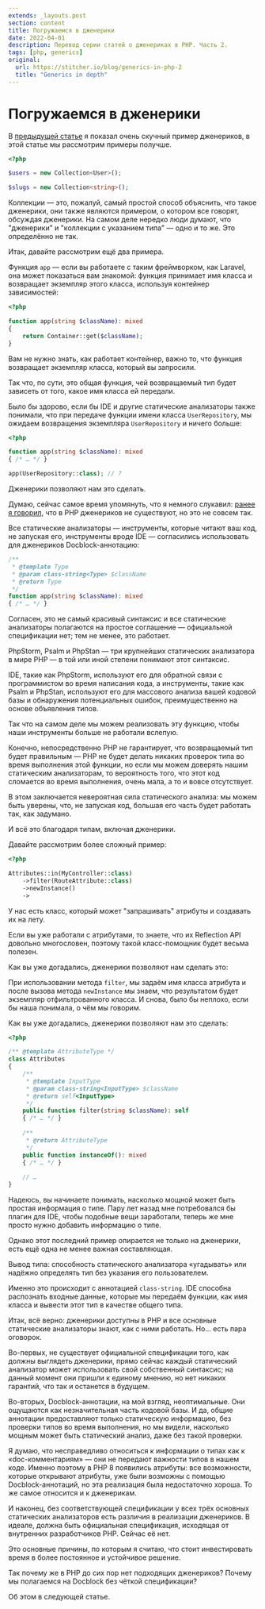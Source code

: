 ```yaml
---
extends: _layouts.post
section: content
title: Погружаемся в дженерики
date: 2022-04-01
description: Перевод серии статей о дженериках в PHP. Часть 2.
tags: [php, generics]
original:
  url: https://stitcher.io/blog/generics-in-php-2
  title: "Generics in depth"
---
```


# Погружаемся в дженерики

В [предыдущей статье](/post/generics-in-php/) я показал очень скучный пример дженериков, в этой статье мы рассмотрим примеры получше.

```php
<?php

$users = new Collection<User>();

$slugs = new Collection<string>();
```

Коллекции — это, пожалуй, самый простой способ объяснить, что такое дженерики, они также являются примером, о котором все говорят, обсуждая дженерики.
На самом деле нередко люди думают, что "дженерики" и "коллекции с указанием типа" — одно и то же. Это определённо не так.

Итак, давайте рассмотрим ещё два примера.

Функция `app` — если вы работаете с таким фреймворком, как Laravel, она может показаться вам знакомой:
функция принимает имя класса и возвращает экземпляр этого класса, используя контейнер зависимостей:

```php
<?php

function app(string $className): mixed
{
    return Container::get($className);
}
```

Вам не нужно знать, как работает контейнер, важно то, что функция возвращает экземпляр класса, который вы запросили.

Так что, по сути, это общая функция, чей возвращаемый тип будет зависеть от того, какое имя класса ей передали.

Было бы здорово, если бы IDE и другие статические анализаторы также понимали, что при передаче функции имени класса `UserRepository`,
мы ожидаем возвращения экземпляра `UserRepository` и ничего больше:

```php
<?php

function app(string $className): mixed
{ /* … */ }

app(UserRepository::class); // ?
```

Дженерики позволяют нам это сделать.

Думаю, сейчас самое время упомянуть, что я немного слукавил: [ранее я говорил](/post/generics-in-php/), что в PHP дженериков не существуют, но это не совсем так.

Все статические анализаторы — инструменты, которые читают ваш код, не запуская его, инструменты вроде IDE — согласились использовать для дженериков Docblock-аннотацию:

```php
/**
 * @template Type
 * @param class-string<Type> $className
 * @return Type
 */
function app(string $className): mixed
{ /* … */ }
```

Согласен, это не самый красивый синтаксис и все статические анализаторы полагаются на простое соглашение — официальной спецификации нет;
тем не менее, это работает.

PhpStorm, Psalm и PhpStan — три крупнейших статических анализатора в мире PHP — в той или иной степени понимают этот синтаксис.

IDE, такие как PhpStorm, используют его для обратной связи с программистом во время написания кода, а инструменты, такие как Psalm и PhpStan,
используют его для массового анализа вашей кодовой базы и обнаружения потенциальных ошибок, преимущественно на основе объявления типов.

Так что на самом деле мы можем реализовать эту функцию, чтобы наши инструменты больше не работали вслепую.

Конечно, непосредственно PHP не гарантирует, что возвращаемый тип будет правильным — PHP не будет делать никаких проверок типа во время выполнения этой функции,
но если мы можем доверять нашим статическим анализаторам, то вероятность того, что этот код сломается во время выполнения, очень мала, а то и вовсе отсутствует.

В этом заключается невероятная сила статического анализа: мы можем быть уверены, что, не запуская код, большая его часть будет работать так, как задумано.

И всё это благодаря типам, включая дженерики.

Давайте рассмотрим более сложный пример:

```php
<?php

Attributes::in(MyController::class)
    ->filter(RouteAttribute::class)
    ->newInstance()
    ->
```

У нас есть класс, который может "запрашивать" атрибуты и создавать их на лету.

Если вы уже работали с атрибутами, то знаете, что их Reflection API довольно многословен, поэтому такой класс-помощник будет весьма полезен.

Как вы уже догадались, дженерики позволяют нам сделать это:

При использовании метода `filter`, мы задаём имя класса атрибута и после вызова метода `newInstance` мы знаем,
что результатом будет экземпляр отфильтрованного класса. И снова, было бы неплохо, если бы наша понимала, о чём мы говорим.

Как вы уже догадались, дженерики позволяют нам это сделать:

```php
<?php

/** @template AttributeType */
class Attributes
{
    /**
     * @template InputType
     * @param class-string<InputType> $className
     * @return self<InputType>
     */
    public function filter(string $className): self
    { /* … */ }
 
    /**
     * @return AttributeType 
     */   
    public function instanceOf(): mixed
    { /* … */ }
    
    // …
}
```

Надеюсь, вы начинаете понимать, насколько мощной может быть простая информация о типе.
Пару лет назад мне потребовался бы плагин для IDE, чтобы подобные вещи заработали, теперь же мне просто нужно добавить информацию о типе.

Однако этот последний пример опирается не только на дженерики, есть ещё одна не менее важная составляющая.

Вывод типа: способность статического анализатора «угадывать» или надёжно определять тип без указания его пользователем.

Именно это происходит с аннотацией `class-string`. IDE способна распознать входные данные, которые мы передаём функции,
как имя класса и вывести этот тип в качестве общего типа.

Итак, всё верно: дженерики доступны в PHP и все основные статические анализаторы знают, как с ними работать. Но... есть пара оговорок.

Во-первых, не существует официальной спецификации того, как должны выглядеть дженерики, прямо сейчас каждый статический анализатор может использовать свой собственный синтаксис;
на данный момент они пришли к единому мнению, но нет никаких гарантий, что так и останется в будущем.

Во-вторых, Docblock-аннотации, на мой взгляд, неоптимальные. Они ощущаются как незначительная часть кодовой базы.
И да, общие аннотации предоставляют только статическую информацию, без проверки типов во время выполнения, но мы видели,
насколько мощным может быть статический анализ, даже без такой проверки.

Я думаю, что несправедливо относиться к информации о типах как к «doc-комментариям» — они не передают важности типов в нашем коде.
Именно поэтому в PHP 8 появились атрибуты: все возможности, которые открывают атрибуты, уже были возможны с помощью Docblock-аннотаций,
но эта реализация была недостаточно хороша. То же самое относится и к дженерикам.

И наконец, без соответствующей спецификации у всех трёх основных статических анализаторов есть различия в реализации дженериков.
В идеале, должна быть официальная спецификация, исходящая от внутренних разработчиков PHP. Сейчас её нет.

Это основные причины, по которым я считаю, что стоит инвестировать время в более постоянное и устойчивое решение.

Так почему же в PHP до сих пор нет подходящих дженериков? Почему мы полагаемся на Docblock без чёткой спецификации?

Об этом в следующей статье.